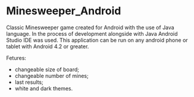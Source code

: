 # Minesweeper_Android
Classic Minesweeper game created for Android with the use of Java language. 
In the process of development alongside with Java Android Studio IDE was used.
This application can be run on any android phone or tablet with Android 4.2 or greater.

Fetures:
- changeable size of board;
- changeable number of mines;
- last results;
- white and dark themes.
